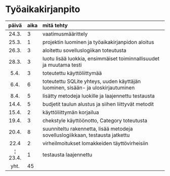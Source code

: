 # Työaikakirjanpito

| päivä | aika | mitä tehty  |
| :----:|:-----| :-----|
| 24.3. | 3    | vaatimusmäärittely |
| 25.3. | 1    | projektin luominen ja työaikakirjanpidon aloitus |
| 26.3. | 3    | aloitettu sovelluslogiikan toteutusta |
| 28.3. | 3    | luotu lisää luokkia, ensimmäiset toiminnallisuudet ja muutama testi |
| 5.4.  | 3    | toteutettu käyttöliittymää |
| 6.4.  | 6    | toteutettu SQLite yhteys, uuden käyttäjän luominen, sisään- ja uloskirjautuminen |
| 8.4.  | 5    | lisätty metodeja luokille ja laajennettu testausta |
| 14.4. | 5    | budjetit taulun alustus ja siihen liittyvät metodit |
| 15.4. | 2    | käyttöliittymän korjailua |
| 19.4. | 3    | chekstyle käyttöönotto, Category toteutusta |
| 20.4. | 8    | suunniteltu rakennetta, lisää metodeja sovelluslogiikkaan, testausta jatkettu |
| 22.4  | 2    | virheilmoitukset lomakkeiden täyttövirheisiin |
¦ 23.4. | 1    | testausta laajennettu |
| yht.  | 45   | | 
